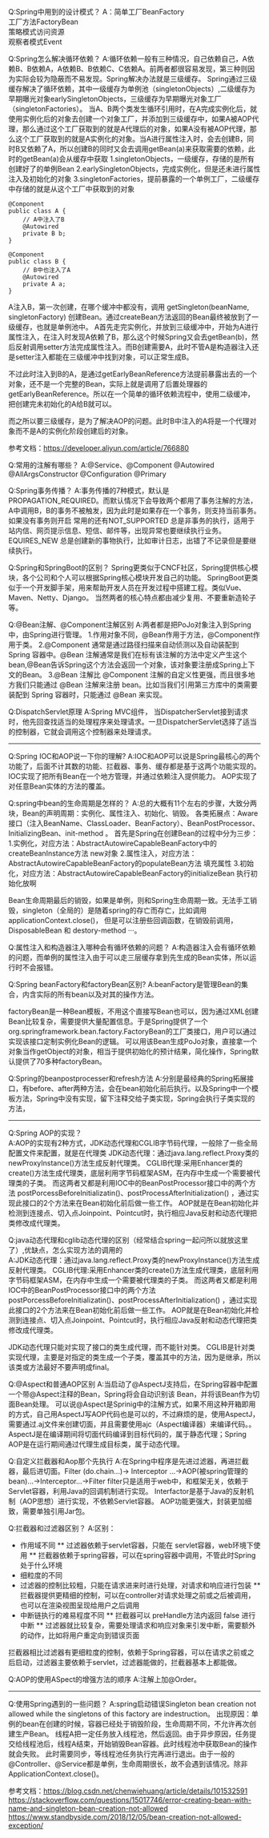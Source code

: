 
Q:Spring中用到的设计模式？
A：简单工厂BeanFactory  
工厂方法FactoryBean  
策略模式访问资源  
观察者模式Event


Q:Spring怎么解决循环依赖？
A:循环依赖一般有三种情况，自己依赖自己，A依赖B、B依赖A，A依赖B、B依赖C、C依赖A。前两者都很容易发现，第三种则因为实际会较为隐蔽而不易发现。Spring解决办法就是三级缓存。
Spring通过三级缓存解决了循环依赖，其中一级缓存为单例池（singletonObjects）,二级缓存为早期曝光对象earlySingletonObjects，三级缓存为早期曝光对象工厂（singletonFactories）。
当A、B两个类发生循环引用时，在A完成实例化后，就使用实例化后的对象去创建一个对象工厂，并添加到三级缓存中，如果A被AOP代理，那么通过这个工厂获取到的就是A代理后的对象，如果A没有被AOP代理，那么这个工厂获取到的就是A实例化的对象。当A进行属性注入时，会去创建B，同时B又依赖了A，所以创建B的同时又会去调用getBean(a)来获取需要的依赖，此时的getBean(a)会从缓存中获取
1.singletonObjects，一级缓存，存储的是所有创建好了的单例Bean
2.earlySingletonObjects，完成实例化，但是还未进行属性注入及初始化的对象
3.singletonFactories，提前暴露的一个单例工厂，二级缓存中存储的就是从这个工厂中获取到的对象

```shell script
@Component
public class A {
    // A中注入了B
    @Autowired
    private B b;
}

@Component
public class B {
    // B中也注入了A
    @Autowired
    private A a;
}
```
A注入B，第一次创建，在哪个缓冲中都没有，调用 getSingleton(beanName, singletonFactory) 创建Bean。通过createBean方法返回的Bean最终被放到了一级缓存，也就是单例池中。
A首先走完实例化，并放到三级缓冲中，开始为A进行属性注入，在注入时发现A依赖了B，那么这个时候Spring又会去getBean(b)，然后反射调用setter方法完成属性注入。而B创建需要A，此时不管A是构造器注入还是setter注入都能在三级缓冲中找到对象，可以正常生成B。  

不过此时注入到B的A，是通过getEarlyBeanReference方法提前暴露出去的一个对象，还不是一个完整的Bean，实际上就是调用了后置处理器的getEarlyBeanReference。所以在一个简单的循环依赖流程中，使用二级缓冲，把创建完未初始化的A给B就可以。

而之所以要三级缓存，是为了解决AOP的问题。此时B中注入的A将是一个代理对象而不是A的实例化阶段创建后的对象。

参考文档：https://developer.aliyun.com/article/766880

Q:常用的注解有哪些？
A:@Service、@Component
@Autowired
@AllArgsConstructor
@Configuration
@Primary

Q:Spring事务传播？
A:事务传播的7种模式，默认是PROPAGATION_REQUIRED。而默认情况下会导致两个都用了事务注解的方法，A中调用B，B的事务不被触发，因为此时是如果存在一个事务，则支持当前事务。如果没有事务则开启
常用的还有NOT_SUPPORTED 总是非事务的执行，适用于站内信、网页提示信息、短信、邮件等，出现异常也要继续执行业务。EQUIRES_NEW  总是创建新的事物执行，比如审计日志，出错了不记录但是要继续执行。

Q:Spring和SpringBoot的区别？
Spring更类似于CNCF社区，Spring提供核心模块，各个公司和个人可以根据Spring核心模块开发自己的功能。
SpringBoot更类似于一个开发脚手架，用来帮助开发人员在开发过程中搭建工程。类似Vue、Maven、Netty、Django。
当然两者的核心特点都由减少复用、不要重新造轮子等。

Q:@Bean注解、@Component注解区别
A:两者都是把PoJo对象注入到Spring中，由Spring进行管理。
1.作用对象不同，@Bean作用于方法，@Component作用于类。
2.@Component 通常是通过路径扫描来自动侦测以及自动装配到 Spring 容器中。@Bean 注解通常是我们在标有该注解的方法中定义产生这个 bean,@Bean告诉Spring这个方法会返回一个对象，该对象要注册成Spring上下文的Bean。
3.@Bean 注解比 @Component 注解的自定义性更强，而且很多地方我们只能通过 @Bean 注解来注册 bean。比如当我们引用第三方库中的类需要装配到 Spring 容器时，只能通过 @Bean 来实现。

Q:DispatchServlet原理
A:Spring MVC组件， 当DispatcherServlet接到请求时，他先回查找适当的处理程序来处理请求。一旦DispatcherServlet选择了适当的控制器，它就会调用这个控制器来处理请求。 

---
Q:Spring IOC和AOP说一下你的理解?
A:IOC和AOP可以说是Spring最核心的两个功能了，后面不计其数的功能、拦截器、事务、缓存都是基于这两个功能实现的。
IOC实现了把所有Bean在一个地方管理，并通过依赖注入提供能力。
AOP实现了对任意Bean实体的方法的覆盖。

Q:spring中bean的生命周期是怎样的？
A:总的大概有11个左右的步骤，大致分两块，Bean的声明周期：实例化、属性注入、初始化、销毁。 各类拓展点：Aware接口（注入BeanName、ClassLoader、BeanFactory）、BeanPostProcessor、InitializingBean、init-method 。
首先是Spring在创建Bean的过程中分为三步：
1.实例化，对应方法：AbstractAutowireCapableBeanFactory中的createBeanInstance方法   new对象
2.属性注入，对应方法：AbstractAutowireCapableBeanFactory的populateBean方法   填充属性
3.初始化，对应方法：AbstractAutowireCapableBeanFactory的initializeBean   执行初始化放啊

Bean生命周期最后的销毁，如果是单例，则和Spring生命周期一致。无法手工销毁，singleton（全局的）是随着spring的存亡而存亡，比如调用applicationContext.close()，
但是可以注册些回调函数，在销毁前调用，DisposableBean 和 destory-method ···。

Q:属性注入和构造器注入哪种会有循环依赖的问题？
A:构造器注入会有循环依赖的问题，而单例的属性注入由于可以走三层缓存拿到先生成的Bean实体，所以运行时不会报错。

Q:Spring beanFactory和factoryBean区别?
A:beanFactory是管理Bean的集合，内含实际的所有bean以及对其的操作方法。

factoryBean是一种Bean模板，不用这个直接写Bean也可以，因为通过XML创建Bean比较复杂，需要提供大量配置信息。于是Spring提供了一个org.springframework.bean.factory.FactoryBean的工厂类接口，用户可以通过实现该接口定制实例化Bean的逻辑。
可以用该Bean生成PoJo对象，直接拿一个对象当作getObject的对象，相当于提供初始化的预计结果，简化操作，Spring默认提供了70多种factoryBean。

Q:Spring的beanpostprocesser和refresh方法
A:分别是最经典的Spring拓展接口，有before、after两种方法，会在bean初始化前后执行。以及Spring中一个模板方法，Spring中没有实现，留下注释交给子类实现，Spring会执行子类实现的方法，

---

Q:Spring AOP的实现？  
A:AOP的实现有2种方式，JDK动态代理和CGLIB字节码代理，一般除了一些全局配置文件来配置，就是在代理类
JDK动态代理：通过java.lang.reflect.Proxy类的newProxyInstance()方法生成反射代理类。
CGLIB代理:采用Enhancer类的create()方法生成代理类，底层利用字节码框架ASM，在内存中生成一个需要被代理类的子类。
而这两者又都是利用IOC中的BeanPostProcessor接口中的两个方法 postPorcessBeforeInitializatin()、postProcessAfterInitialization() ，通过实现此接口的2个方法来在Bean初始化前后做一些工作。
AOP就是在Bean初始化并检测到连接点、切入点Joinpoint、Pointcut时，执行相应Java反射和动态代理把类修改成代理类。

Q:java动态代理和cglib动态代理的区别（经常结合spring一起问所以就放这里了）,优缺点，怎么实现方法的调用的  
A:JDK动态代理：通过java.lang.reflect.Proxy类的newProxyInstance()方法生成反射代理类。
CGLIB代理:采用Enhancer类的create()方法生成代理类，底层利用字节码框架ASM，在内存中生成一个需要被代理类的子类。
而这两者又都是利用IOC中的BeanPostProcessor接口中的两个方法 postPorcessBeforeInitializatin()、postProcessAfterInitialization() ，通过实现此接口的2个方法来在Bean初始化前后做一些工作。
AOP就是在Bean初始化并检测到连接点、切入点Joinpoint、Pointcut时，执行相应Java反射和动态代理把类修改成代理类。

JDK动态代理只能对实现了接口的类生成代理，而不能针对类。
CGLIB是针对类实现代理，主要是对指定的类生成一个子类，覆盖其中的方法，因为是继承，所以该类或方法最好不要声明成final。

Q:@Aspect和普通AOP区别
A:当启动了@AspectJ支持后，在Spring容器中配置一个带@Aspect注释的Bean，Spring将会自动识别该 Bean，并将该Bean作为切面Bean处理。
可以说@Aspect是Sprinig中的注解方式，如果不用这种开箱即用的方式，自己用AspectJ写AOP代码也是可以的，不过麻烦的是，使用AspectJ，需要通过.aj文件来创建切面，并且需要使用ajc（Aspect编译器）来编译代码。。
AspectJ是在编译期间将切面代码编译到目标代码的，属于静态代理；Spring AOP是在运行期间通过代理生成目标类，属于动态代理。

Q:自定义拦截器和Aop那个先执行
A:在Spring中程序是先进过滤器，再进拦截器，最后进切面。Filter (do.chain...)-> Interceptor ...->AOP(被spring管理的bean)...->Interceptor...->Filter
filter只是适用于web中，和框架无关，依赖于Servlet容器，利用Java的回调机制进行实现。
Interfactor是基于Java的反射机制（AOP思想）进行实现，不依赖Servlet容器。
AOP功能更强大，封装更加细致，需要单独引用Jar包。

Q:拦截器和过滤器区别？
A:区别：
* 作用域不同
** 过滤器依赖于servlet容器，只能在 servlet容器，web环境下使用
** 拦截器依赖于spring容器，可以在spring容器中调用，不管此时Spring处于什么环境
* 细粒度的不同
*  过滤器的控制比较粗，只能在请求进来时进行处理，对请求和响应进行包装
** 拦截器提供更精细的控制，可以在controller对请求处理之前或之后被调用，也可以在渲染视图呈现给用户之后调用
* 中断链执行的难易程度不同
** 拦截器可以 preHandle方法内返回 false 进行中断
** 过滤器就比较复杂，需要处理请求和响应对象来引发中断，需要额外的动作，比如将用户重定向到错误页面

拦截器相比过滤器有更细粒度的控制，依赖于Spring容器，可以在请求之前或之后启动，过滤器主要依赖于servlet，过滤器能做的，拦截器基本上都能做。

Q:AOP的使用ASpect的增强方法的顺序
A:注解上加@Order。


---
Q:使用Spring遇到的一些问题？
A:spring启动错误Singleton bean creation not allowed while the singletons of this factory are indestruction。
出现原因：单例的bean在创建的时候，容器已经处于销毁阶段，生命周期不同，不允许再次创建生产Bean。
线程A把一定任务放入线程池，然后返回。由于异步原因，任务提交给线程池后，线程A结束，开始销毁Bean容器。此时线程池中获取Bean的操作就会失败。
此时需要同步，等线程池任务执行完再进行退出。由于一般的@Controller、@Service都是单例，生命周期很长，故不会遇到该情况。除非ApplicationContext.close()。

参考文档：https://blog.csdn.net/chenwiehuang/article/details/101532591
https://stackoverflow.com/questions/15017746/error-creating-bean-with-name-and-singleton-bean-creation-not-allowed
https://www.standbyside.com/2018/12/05/bean-creation-not-allowed-exception/




